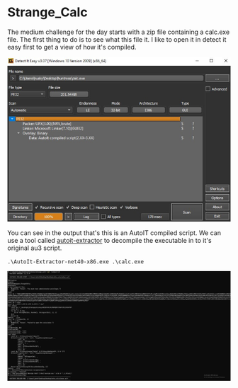# Strange_Calc

The medium challenge for the day starts with a zip file containing a calc.exe file. The first thing to do is to see what this file it. I like to open it in detect it easy first to get a view of how it's compiled.

![DIE](strange_calc_die.jpg)

You can see in the output that's this is an AutoIT compiled script. We can use a tool called [autoit-extractor](https://github.com/digitalsleuth/autoit-extractor/releases/tag/v1.0.0) to decompile the executable in to it's original au3 script.

```
.\AutoIt-Extractor-net40-x86.exe .\calc.exe
```

![autoit](strange_calc_autoscript.jpg)